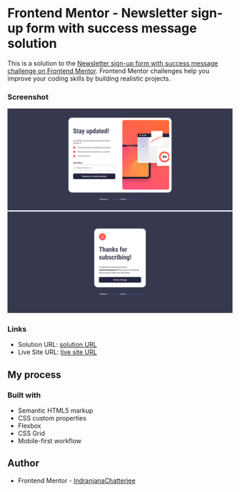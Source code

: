 # Frontend Mentor - Newsletter sign-up form with success message solution

This is a solution to the [Newsletter sign-up form with success message challenge on Frontend Mentor](https://www.frontendmentor.io/challenges/newsletter-signup-form-with-success-message-3FC1AZbNrv). Frontend Mentor challenges help you improve your coding skills by building realistic projects. 



### Screenshot

![](./assets/images/screenshot1.png)
![](./assets/images/screenshot2.png)



### Links

- Solution URL: [solution URL](https://github.com/IndranjanaChatterjee/Newsletter-sign-up-form)
- Live Site URL: [live site URL](https://newsletter-sol.netlify.app/)

## My process

### Built with

- Semantic HTML5 markup
- CSS custom properties
- Flexbox
- CSS Grid
- Mobile-first workflow



## Author


- Frontend Mentor - [IndranjanaChatterjee](https://www.frontendmentor.io/profile/IndranjanaChatterjee)



